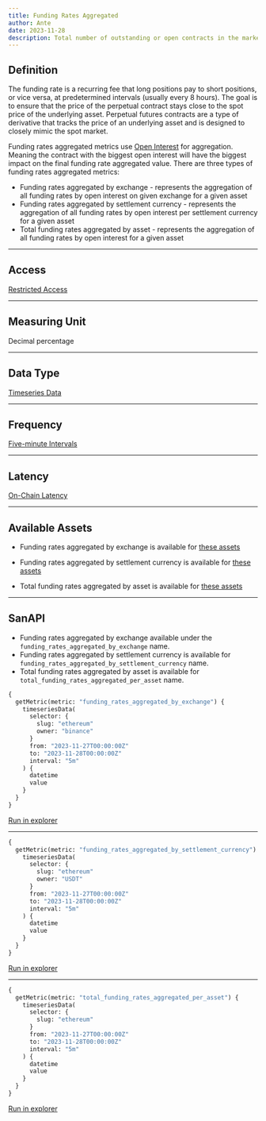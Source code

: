 ```yaml
---
title: Funding Rates Aggregated
author: Ante
date: 2023-11-28
description: Total number of outstanding or open contracts in the market.
---
```


## Definition
The funding rate is a recurring fee that long positions pay to short positions, or vice versa, at predetermined intervals (usually every 8 hours). The goal is to ensure that the price of the perpetual contract stays close to the spot price of the underlying asset.
Perpetual futures contracts are a type of derivative that tracks the price of an underlying asset and is designed to closely mimic the spot market.

Funding rates aggregated metrics use [Open Interest](/metrics/open-interest) for aggregation. Meaning the contract with the biggest open interest will have the biggest impact on the final funding rate aggregated value.
There are three types of funding rates aggregated metrics:
- Funding rates aggregated by exchange - represents the aggregation of all funding rates by open interest on given exchange for a given asset
- Funding rates aggregated by settlement currency - represents the aggregation of all funding rates by open interest per settlement currency for a given asset
- Total funding rates aggregated by asset - represents the aggregation of all funding rates by open interest for a given asset
---

## Access

[Restricted Access](/metrics/details/access#restricted-access)

---

## Measuring Unit

Decimal percentage

---

## Data Type

[Timeseries Data](/metrics/details/data-type#timeseries-data)

---

## Frequency

[Five-minute Intervals](/metrics/details/frequency#five-minute-freqency)

---

## Latency

[On-Chain Latency](/metrics/details/latency#funding-rates-latency)

---

## Available Assets

- Funding rates aggregated by exchange is available for [these
  assets](<https://api.santiment.net/graphiql?variables=&query=%7B%0A%20%20getMetric(metric%3A%20%22funding_rates_aggregated_by_exchange%22)%20%7B%0A%20%20%20%20metadata%20%7B%0A%20%20%20%20%20%20availableSlugs%0A%20%20%20%20%7D%0A%20%20%7D%0A%7D%0A>)

- Funding rates aggregated by settlement currency is available for [these
  assets](<https://api.santiment.net/graphiql?variables=&query=%7B%0A%20%20getMetric(metric%3A%20%22funding_rates_aggregated_by_settlement_currency%22)%20%7B%0A%20%20%20%20metadata%20%7B%0A%20%20%20%20%20%20availableSlugs%0A%20%20%20%20%7D%0A%20%20%7D%0A%7D%0A>)

- Total funding rates aggregated by asset is available for [these
  assets](<https://api.santiment.net/graphiql?variables=&query=%7B%0A%20%20getMetric(metric%3A%20%22total_funding_rates_aggregated_per_asset%22)%20%7B%0A%20%20%20%20metadata%20%7B%0A%20%20%20%20%20%20availableSlugs%0A%20%20%20%20%7D%0A%20%20%7D%0A%7D%0A>)
---

## SanAPI

- Funding rates aggregated by exchange available under the `funding_rates_aggregated_by_exchange` name.
- Funding rates aggregated by settlement currency is available for  `funding_rates_aggregated_by_settlement_currency` name.
- Total funding rates aggregated by asset is available for `total_funding_rates_aggregated_per_asset` name.

```graphql
{
  getMetric(metric: "funding_rates_aggregated_by_exchange") {
    timeseriesData(
      selector: {
        slug: "ethereum"
        owner: "binance"
      }
      from: "2023-11-27T00:00:00Z"
      to: "2023-11-28T00:00:00Z"
      interval: "5m"
    ) {
      datetime
      value
    }
  }
}
```

[Run in
explorer](<https://api.santiment.net/graphiql?query=%7B%0A%20%20getMetric(metric%3A%20%22funding_rates_aggregated_by_exchange%22)%20%7B%0A%20%20%20%20timeseriesData(%0A%20%20%20%20%20%20selector%3A%20%7B%0A%20%20%20%20%20%20%20%20slug%3A%20%22ethereum%22%0A%20%20%20%20%20%20%20%20owner%3A%20%22binance%22%0A%20%20%20%20%20%20%7D%0A%20%20%20%20%20%20from%3A%20%222023-11-27T00%3A00%3A00Z%22%0A%20%20%20%20%20%20to%3A%20%222023-11-28T00%3A00%3A00Z%22%0A%20%20%20%20%20%20interval%3A%20%225m%22%0A%20%20%20%20)%20%7B%0A%20%20%20%20%20%20datetime%0A%20%20%20%20%20%20value%0A%20%20%20%20%7D%0A%20%20%7D%0A%7D>)

---

```graphql
{
  getMetric(metric: "funding_rates_aggregated_by_settlement_currency") {
    timeseriesData(
      selector: {
        slug: "ethereum"
        owner: "USDT"
      }
      from: "2023-11-27T00:00:00Z"
      to: "2023-11-28T00:00:00Z"
      interval: "5m"
    ) {
      datetime
      value
    }
  }
}
```

[Run in
explorer](<https://api.santiment.net/graphiql?query=%7B%0A%20%20getMetric(metric%3A%20%22funding_rates_aggregated_by_settlement_currency%22)%20%7B%0A%20%20%20%20timeseriesData(%0A%20%20%20%20%20%20selector%3A%20%7B%0A%20%20%20%20%20%20%20%20slug%3A%20%22ethereum%22%0A%20%20%20%20%20%20%20%20owner%3A%20%22USDT%22%0A%20%20%20%20%20%20%7D%0A%20%20%20%20%20%20from%3A%20%222023-11-27T00%3A00%3A00Z%22%0A%20%20%20%20%20%20to%3A%20%222023-11-28T00%3A00%3A00Z%22%0A%20%20%20%20%20%20interval%3A%20%225m%22%0A%20%20%20%20)%20%7B%0A%20%20%20%20%20%20datetime%0A%20%20%20%20%20%20value%0A%20%20%20%20%7D%0A%20%20%7D%0A%7D>)


---

```graphql
{
  getMetric(metric: "total_funding_rates_aggregated_per_asset") {
    timeseriesData(
      selector: {
        slug: "ethereum"
      }
      from: "2023-11-27T00:00:00Z"
      to: "2023-11-28T00:00:00Z"
      interval: "5m"
    ) {
      datetime
      value
    }
  }
}
```

[Run in
explorer](<https://api.santiment.net/graphiql?query=%7B%0A%20%20getMetric(metric%3A%20%22total_funding_rates_aggregated_per_asset%22)%20%7B%0A%20%20%20%20timeseriesData(%0A%20%20%20%20%20%20selector%3A%20%7B%0A%20%20%20%20%20%20%20%20slug%3A%20%22ethereum%22%0A%20%20%20%20%20%20%7D%0A%20%20%20%20%20%20from%3A%20%222023-11-27T00%3A00%3A00Z%22%0A%20%20%20%20%20%20to%3A%20%222023-11-28T00%3A00%3A00Z%22%0A%20%20%20%20%20%20interval%3A%20%225m%22%0A%20%20%20%20)%20%7B%0A%20%20%20%20%20%20datetime%0A%20%20%20%20%20%20value%0A%20%20%20%20%7D%0A%20%20%7D%0A%7D>)
